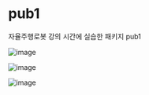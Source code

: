 # pub1
자율주행로봇 강의 시간에 실습한 패키지 pub1

![image](https://github.com/user-attachments/assets/35b4dbb4-b43f-41e5-9cb9-58edca56ffc3)

![image](https://github.com/user-attachments/assets/a1218e9c-9596-459c-967b-0c81ab9e33a2)

![image](https://github.com/user-attachments/assets/a7468929-a88c-420f-ac8f-7b4c27c0cacd)
